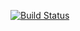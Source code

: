 [![Build Status](https://travis-ci.org/Codifico/CodificoResourceBundle.svg?branch=master)](https://travis-ci.org/Codifico/CodificoResourceBundle)
